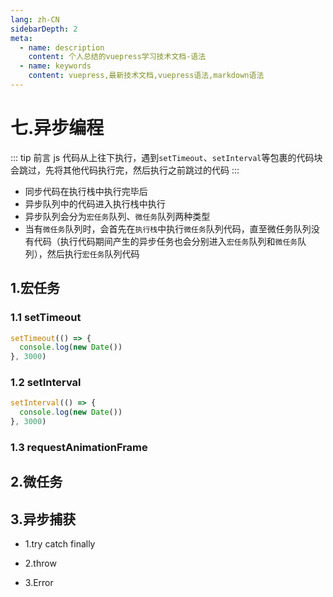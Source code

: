 ```yaml
---
lang: zh-CN
sidebarDepth: 2
meta:
  - name: description
    content: 个人总结的vuepress学习技术文档-语法
  - name: keywords
    content: vuepress,最新技术文档,vuepress语法,markdown语法
---
```


# 七.异步编程

::: tip 前言
js 代码从上往下执行，遇到`setTimeout`、`setInterval`等包裹的代码块会跳过，先将其他代码执行完，然后执行之前跳过的代码
:::

- 同步代码在执行栈中执行完毕后
- 异步队列中的代码进入执行栈中执行
- 异步队列会分为`宏任务`队列、`微任务`队列两种类型
- 当有`微任务`队列时，会首先在`执行栈`中执行`微任务`队列代码，直至微任务队列没有代码（执行代码期间产生的异步任务也会分别进入`宏任务`队列和`微任务`队列），然后执行`宏任务`队列代码

## 1.宏任务

### 1.1 setTimeout

```js
setTimeout(() => {
  console.log(new Date())
}, 3000)
```

### 1.2 setInterval

```js
setInterval(() => {
  console.log(new Date())
}, 3000)
```

### 1.3 requestAnimationFrame

## 2.微任务

## 3.异步捕获

- 1.try catch finally

- 2.throw

- 3.Error
